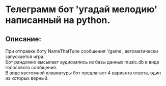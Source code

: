 # Телеграмм бот 'угадай мелодию' написанный на python.
## Описание:
При отправке боту NameThatTune сообщения '/game', автоматически запускается игра.    
Бот рандомно высылает аудиозапись из базы данных music.db в виде голосового сообщения.    
В виде кастомной клавиатуры бот предлагает 4 варианта ответа, один из которых верный.            

